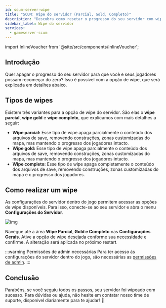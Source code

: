 ```yaml
---
id: scum-server-wipe
title: "SCUM: Wipe do servidor (Parcial, Gold, Completo)"
description: "Descubra como resetar o progresso do seu servidor com wipes parciais, gold ou completos para começar do zero e melhorar a jogabilidade → Saiba mais agora"
sidebar_label: Wipe do servidor
services:
  - gameserver-scum
---
```


import InlineVoucher from '@site/src/components/InlineVoucher';


## Introdução
Quer apagar o progresso do seu servidor para que você e seus jogadores possam recomeçar do zero? Isso é possível com a opção de wipe, que será explicada em detalhes abaixo.

<InlineVoucher />



## Tipos de wipes

Existem três variantes para a opção de wipe do servidor. São elas o **wipe parcial**, **wipe gold** e **wipe completo**, que explicamos com mais detalhes a seguir:

- **Wipe parcial:** Esse tipo de wipe apaga parcialmente o conteúdo dos arquivos de save, removendo construções, zonas customizadas do mapa, mas mantendo o progresso dos jogadores intacto.
- **Wipe gold:** Esse tipo de wipe apaga parcialmente o conteúdo dos arquivos de save, removendo construções, zonas customizadas do mapa, mas mantendo o progresso dos jogadores intacto.
- **Wipe completo:** Esse tipo de wipe apaga completamente o conteúdo dos arquivos de save, removendo construções, zonas customizadas do mapa e o progresso dos jogadores.



## Como realizar um wipe

As configurações do servidor dentro do jogo permitem acessar as opções de wipe disponíveis. Para isso, conecte-se ao seu servidor e abra o menu **Configurações do Servidor**.

![img](https://screensaver01.zap-hosting.com/index.php/s/4F7ni5erqNfQwfn/download)

Navegue até a área **Wipe Parcial, Gold e Completo** nas **Configurações Gerais**. Ative a opção de wipe desejada conforme sua necessidade e confirme. A alteração será aplicada no próximo restart.

:::warning  Permissões de admin necessárias
Para ter acesso às configurações do servidor dentro do jogo, são necessárias as [permissões de admin](scum-becomeadmin.md).
:::

## Conclusão

Parabéns, se você seguiu todos os passos, seu servidor foi wipeado com sucesso. Para dúvidas ou ajuda, não hesite em contatar nosso time de suporte, disponível diariamente para te ajudar! 🙂

<InlineVoucher />